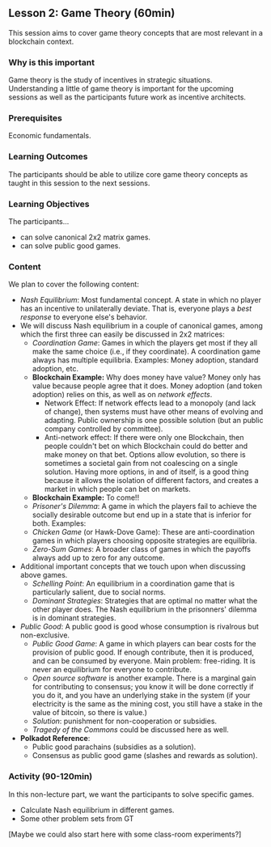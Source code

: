 ## Lesson 2: Game Theory (60min)

This session aims to cover game theory concepts that are most relevant in a blockchain context.

### Why is this important

Game theory is the study of incentives in strategic situations. Understanding a little of game theory is important for the upcoming sessions as well as the participants future work as incentive architects.

### Prerequisites

Economic fundamentals.

### Learning Outcomes

The participants should be able to utilize core game theory concepts as taught in this session to the next sessions.

### Learning Objectives

The participants...

- can solve canonical 2x2 matrix games.
- can solve public good games.

### Content

We plan to cover the following content:

- _Nash Equilibrium_: Most fundamental concept. A state in which no player has an incentive to unilaterally deviate. That is, everyone plays a _best response_ to everyone else's behavior.
- We will discuss Nash equilibrium in a couple of canonical games, among which the first three can easily be discussed in 2x2 matrices:
  - _Coordination Game_: Games in which the players get most if they all make the same choice (i.e., if they coordinate). A coordination game always has multiple equilibria. Examples: Money adoption, standard adoption, etc.
  - **Blockchain Example:** Why does money have value? Money only has value because people agree that it does. Money adoption (and token adoption) relies on this, as well as on _network effects_.
    - Network Effect: If network effects lead to a monopoly (and lack of change), then systems must have other means of evolving and adapting. Public ownership is one possible solution (but an public company controlled by committee).
    - Anti-network effect: If there were only one Blockchain, then people couldn't bet on which Blockchain could do better and make money on that bet. Options allow evolution, so there is sometimes a societal gain from not coalescing on a single solution. Having more options, in and of itself, is a good thing because it allows the isolation of different factors, and creates a market in which people can bet on markets.
  - **Blockchain Example:** To come!!
  - _Prisoner's Dilemma_: A game in which the players fail to achieve the socially desirable outcome but end up in a state that is inferior for both. Examples:
  - _Chicken Game_ (or Hawk-Dove Game): These are anti-coordination games in which players choosing opposite strategies are equilibria.
  - _Zero-Sum Games_: A broader class of games in which the payoffs always add up to zero for any outcome.
- Additional important concepts that we touch upon when discussing above games.
  - _Schelling Point_: An equilibrium in a coordination game that is particularly salient, due to social norms.
  - _Dominant Strategies_: Strategies that are optimal no matter what the other player does. The Nash equilibrium in the prisonners' dilemma is in dominant strategies.
- _Public Good_: A public good is good whose consumption is rivalrous but non-exclusive.
  - _Public Good Game_: A game in which players can bear costs for the provision of public good. If enough contribute, then it is produced, and can be consumed by everyone. Main problem: free-riding. It is never an equilibrium for everyone to contribute.
  - _Open source software_ is another example. There is a marginal gain for contributing to consensus; you know it will be done correctly if you do it, and you have an underlying stake in the system (if your electricity is the same as the mining cost, you still have a stake in the value of bitcoin, so there is value.)
  - _Solution_: punishment for non-cooperation or subsidies.
  - _Tragedy of the Commons_ could be discussed here as well.
- **Polkadot Reference**:
  - Public good parachains (subsidies as a solution).
  - Consensus as public good game (slashes and rewards as solution).

### Activity (90-120min)

In this non-lecture part, we want the participants to solve specific games.

- Calculate Nash equilibrium in different games.
- Some other problem sets from GT

[Maybe we could also start here with some class-room experiments?]
